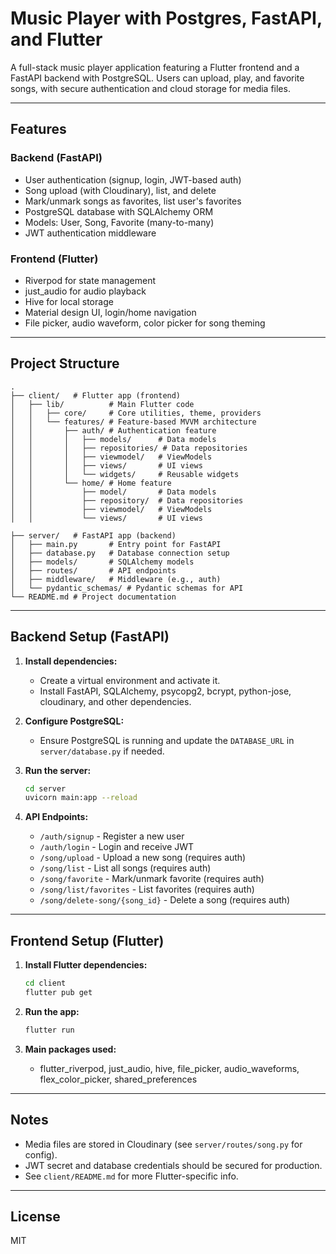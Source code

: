 # Music Player with Postgres, FastAPI, and Flutter

A full-stack music player application featuring a Flutter frontend and a FastAPI backend with PostgreSQL. Users can upload, play, and favorite songs, with secure authentication and cloud storage for media files.

---

## Features

### Backend (FastAPI)
- User authentication (signup, login, JWT-based auth)
- Song upload (with Cloudinary), list, and delete
- Mark/unmark songs as favorites, list user's favorites
- PostgreSQL database with SQLAlchemy ORM
- Models: User, Song, Favorite (many-to-many)
- JWT authentication middleware

### Frontend (Flutter)
- Riverpod for state management
- just_audio for audio playback
- Hive for local storage
- Material design UI, login/home navigation
- File picker, audio waveform, color picker for song theming

---

## Project Structure

```
.
├── client/   # Flutter app (frontend)
│   ├── lib/          # Main Flutter code
│   │   ├── core/     # Core utilities, theme, providers
│   │   └── features/ # Feature-based MVVM architecture
│   │       ├── auth/ # Authentication feature
│   │       │   ├── models/      # Data models
│   │       │   ├── repositories/ # Data repositories
│   │       │   ├── viewmodel/   # ViewModels
│   │       │   ├── views/       # UI views
│   │       │   └── widgets/     # Reusable widgets
│   │       └── home/ # Home feature
│   │           ├── model/       # Data models
│   │           ├── repository/  # Data repositories
│   │           ├── viewmodel/   # ViewModels
│   │           └── views/       # UI views

├── server/   # FastAPI app (backend)
│   ├── main.py       # Entry point for FastAPI
│   ├── database.py   # Database connection setup
│   ├── models/       # SQLAlchemy models
│   ├── routes/       # API endpoints
│   ├── middleware/   # Middleware (e.g., auth)
│   └── pydantic_schemas/ # Pydantic schemas for API
└── README.md # Project documentation
```

---

## Backend Setup (FastAPI)

1. **Install dependencies:**
   - Create a virtual environment and activate it.
   - Install FastAPI, SQLAlchemy, psycopg2, bcrypt, python-jose, cloudinary, and other dependencies.

2. **Configure PostgreSQL:**
   - Ensure PostgreSQL is running and update the `DATABASE_URL` in `server/database.py` if needed.

3. **Run the server:**
   ```bash
   cd server
   uvicorn main:app --reload
   ```

4. **API Endpoints:**
   - `/auth/signup` - Register a new user
   - `/auth/login` - Login and receive JWT
   - `/song/upload` - Upload a new song (requires auth)
   - `/song/list` - List all songs (requires auth)
   - `/song/favorite` - Mark/unmark favorite (requires auth)
   - `/song/list/favorites` - List favorites (requires auth)
   - `/song/delete-song/{song_id}` - Delete a song (requires auth)

---

## Frontend Setup (Flutter)

1. **Install Flutter dependencies:**
   ```bash
   cd client
   flutter pub get
   ```

2. **Run the app:**
   ```bash
   flutter run
   ```

3. **Main packages used:**
   - flutter_riverpod, just_audio, hive, file_picker, audio_waveforms, flex_color_picker, shared_preferences

---

## Notes
- Media files are stored in Cloudinary (see `server/routes/song.py` for config).
- JWT secret and database credentials should be secured for production.
- See `client/README.md` for more Flutter-specific info.

---

## License
MIT
